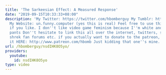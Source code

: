 ```yaml
---
title: 'The Sarkeesian Effect: A Measured Response'
date: "2019-09-15T10:33:33+08:00"
description: 'My Twitter: https://twitter.com/hbomberguy My Tumblr: http://hbomberguy.tumblr.com/
  My Website: un.funny.computer (yes this is real) Feel free to use this as a commercial
  if you like. I don''t like video game feminism because I''m white and I pooped my
  pants Don''t hesitate to link this all over the internet, twitters, stormfront,
  shrek fan forums etc. if you actually want to donate to the patreon, you can find
  it HERE: http://www.patreon.com/hbomb Just kidding that one''s mine. Oops.'
url: /hbomberguy/nsdIHK8O5yo/
providers:
  youtube:
    id: nsdIHK8O5yo
type: video
---
```

